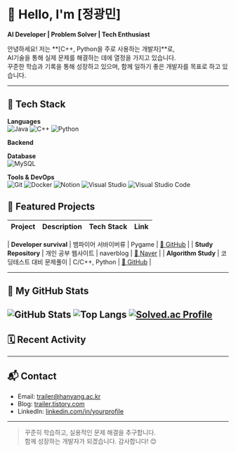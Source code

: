 # 👋 Hello, I'm [정광민]

**AI Developer | Problem Solver | Tech Enthusiast**

안녕하세요! 저는 **[C++, Python을 주로 사용하는 개발자]**로,  
AI기술을 통해 실제 문제를 해결하는 데에 열정을 가지고 있습니다.  
꾸준한 학습과 기록을 통해 성장하고 있으며, 함께 일하기 좋은 개발자를 목표로 하고 있습니다.

---

## 🔧 Tech Stack

**Languages**  
![Java](https://img.shields.io/badge/Java-007396?style=flat&logo=java&logoColor=white)
![C++](https://img.shields.io/badge/C++-00599C?style=flat-square&logo=C%2B%2B&logoColor=white)
![Python](https://img.shields.io/badge/Python-3776AB?style=flat-square&logo=Python&logoColor=white)

**Backend**  

**Database**  
![MySQL](https://img.shields.io/badge/MySQL-4479A1?style=flat&logo=mysql&logoColor=white)

**Tools & DevOps**  
![Git](https://img.shields.io/badge/Git-F05032?style=flat&logo=git&logoColor=white)
![Docker](https://img.shields.io/badge/Docker-2496ED?style=flat&logo=docker&logoColor=white)
![Notion](https://img.shields.io/badge/Notion-000000?style=flat&logo=notion&logoColor=white)
![Visual Studio](https://img.shields.io/badge/Visual%20Studio-5C2D91?style=flat-square&logo=Visual%20Studio&logoColor=white)
![Visual Studio Code](https://img.shields.io/badge/Visual%20Studio%20Code-007ACC?style=flat-square&logo=%20Studio%20Code&logoColor=white)

## 📁 Featured Projects

| Project | Description | Tech Stack | Link |
|--------|-------------|------------|------|

| **Developer survival** | 뱀파이어 서바이버류 | Pygame | [🔗 GitHub](https://github.com/plmokn5w/Team-CTRL) |
| **Study Repository** | 개인 공부 웹사이트 | naverblog | [🔗 Naver](https://blog.naver.com/trailer_) |
| **Algorithm Study** | 코딩테스트 대비 문제풀이 | C/C++, Python | [🔗 GitHub](https://github.com/jukanmi/baekjjoon) |

---

## 📌 My GitHub Stats

![GitHub Stats](https://github-readme-stats.vercel.app/api?username=jukanmi&show_icons=true&theme=tokyonight)
![Top Langs](https://github-readme-stats.vercel.app/api/top-langs/?username=jukanmi&layout=compact&theme=tokyonight)
[![Solved.ac Profile](http://mazassumnida.wtf/api/v2/generate_badge?boj=trailer)](https://solved.ac/trailer/)
---

## 🗓️ Recent Activity

<!--START_SECTION:activity-->
<!--END_SECTION:activity-->

---

## 📬 Contact

- Email: trailer@hanyang.ac.kr  
- Blog: [trailer.tistory.com](https://trailer.tistory.com)  
- LinkedIn: [linkedin.com/in/yourprofile](https://linkedin.com/in/yourprofile)

---

> 꾸준히 학습하고, 실용적인 문제 해결을 추구합니다.  
> 함께 성장하는 개발자가 되겠습니다. 감사합니다! 😊
